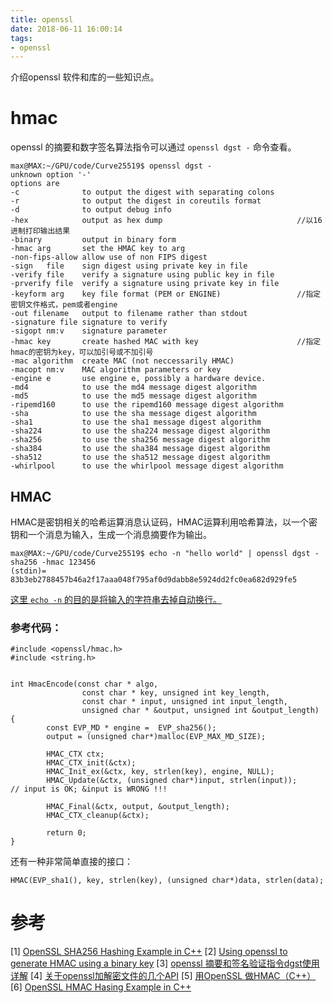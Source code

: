 ```yaml
---
title: openssl
date: 2018-06-11 16:00:14
tags:
- openssl
---
```

介绍openssl 软件和库的一些知识点。
<!-- more -->


# hmac

openssl 的摘要和数字签名算法指令可以通过 `openssl dgst -` 命令查看。

```
max@MAX:~/GPU/code/Curve25519$ openssl dgst -
unknown option '-'
options are
-c              to output the digest with separating colons
-r              to output the digest in coreutils format
-d              to output debug info
-hex            output as hex dump 								//以16进制打印输出结果
-binary         output in binary form
-hmac arg       set the HMAC key to arg
-non-fips-allow allow use of non FIPS digest
-sign   file    sign digest using private key in file
-verify file    verify a signature using public key in file
-prverify file  verify a signature using private key in file
-keyform arg    key file format (PEM or ENGINE) 				//指定密钥文件格式，pem或者engine
-out filename   output to filename rather than stdout
-signature file signature to verify
-sigopt nm:v    signature parameter
-hmac key       create hashed MAC with key              		//指定hmac的密钥为key，可以加引号或不加引号
-mac algorithm  create MAC (not neccessarily HMAC)
-macopt nm:v    MAC algorithm parameters or key
-engine e       use engine e, possibly a hardware device.
-md4            to use the md4 message digest algorithm
-md5            to use the md5 message digest algorithm
-ripemd160      to use the ripemd160 message digest algorithm
-sha            to use the sha message digest algorithm
-sha1           to use the sha1 message digest algorithm
-sha224         to use the sha224 message digest algorithm
-sha256         to use the sha256 message digest algorithm
-sha384         to use the sha384 message digest algorithm
-sha512         to use the sha512 message digest algorithm
-whirlpool      to use the whirlpool message digest algorithm

```

## HMAC

HMAC是密钥相关的哈希运算消息认证码，HMAC运算利用哈希算法，以一个密钥和一个消息为输入，生成一个消息摘要作为输出。


```
max@MAX:~/GPU/code/Curve25519$ echo -n "hello world" | openssl dgst -sha256 -hmac 123456
(stdin)= 83b3eb2788457b46a2f17aaa048f795af0d9dabb8e5924dd2fc0ea682d929fe5
```

[这里 `echo -n` 的目的是将输入的字符串去掉自动换行。](https://stackoverflow.com/questions/7285059/hmac-sha1-in-bash)

### 参考代码：

```
#include <openssl/hmac.h>  
#include <string.h>  
  
  
int HmacEncode(const char * algo,  
                const char * key, unsigned int key_length,  
                const char * input, unsigned int input_length,  
                unsigned char * &output, unsigned int &output_length) {  
        const EVP_MD * engine =  EVP_sha256();  
        output = (unsigned char*)malloc(EVP_MAX_MD_SIZE);  
  
        HMAC_CTX ctx;  
        HMAC_CTX_init(&ctx);  
        HMAC_Init_ex(&ctx, key, strlen(key), engine, NULL);  
        HMAC_Update(&ctx, (unsigned char*)input, strlen(input));        // input is OK; &input is WRONG !!!  
  
        HMAC_Final(&ctx, output, &output_length);  
        HMAC_CTX_cleanup(&ctx);  
  
        return 0;  
}  
```
还有一种非常简单直接的接口：
```
HMAC(EVP_sha1(), key, strlen(key), (unsigned char*)data, strlen(data);
```

# 参考
[1] [OpenSSL SHA256 Hashing Example in C++](http://www.askyb.com/cpp/openssl-sha256-hashing-example-in-cpp/)
[2] [Using openssl to generate HMAC using a binary key](http://nwsmith.blogspot.com/2012/07/using-openssl-to-generate-hmac-using.html)
[3] [openssl 摘要和签名验证指令dgst使用详解](https://www.cnblogs.com/gordon0918/p/5382541.html)
[4] [关于openssl加解密文件的几个API](https://blog.csdn.net/jiangheng0535/article/details/41719259)
[5] [用OpenSSL 做HMAC（C++）](https://blog.csdn.net/yasi_xi/article/details/9066003)
[6] [OpenSSL HMAC Hasing Example in C++](http://www.askyb.com/cpp/openssl-hmac-hasing-example-in-cpp/)
